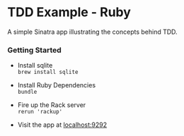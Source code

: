 TDD Example - Ruby
==================

A simple Sinatra app illustrating the concepts behind TDD.

### Getting Started

- Install sqlite  
`brew install sqlite`

- Install Ruby Dependencies  
`bundle`

- Fire up the Rack server  
`rerun 'rackup'`

- Visit the app at [localhost:9292](http://localhost:9292)
